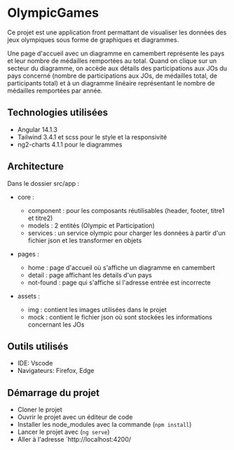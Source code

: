 # OlympicGames

Ce projet est une application front permattant de visualiser les données des jeux olympiques sous forme de graphiques et diagrammes.

Une page d'accueil avec un diagramme en camembert représente les pays et leur nombre de médailles remportées au total.
Quand on clique sur un secteur du diagramme, on accède aux détails des participations aux JOs du pays concerné (nombre de participations aux JOs, de médailles total, de participants total) 
et à un diagramme linéaire représentant le nombre de médailles remportées par année.


## Technologies utilisées

- Angular 14.1.3
- Tailwind 3.4.1 et scss pour le style et la responsivité
- ng2-charts 4.1.1 pour le diagrammes

## Architecture

Dans le dossier src/app :
- core :
  - component : pour les composants réutilisables (header, footer, titre1 et titre2)
  - models : 2 entités (Olympic et Participation)
  - services : un service olympic pour charger les données à partir d'un fichier json et les transformer en objets
  
- pages :
  -  home : page d'accueil où s'affiche un diagramme en camembert
  -  detail : page affichant les details d'un pays
  -  not-found : page qui s'affiche si l'adresse entrée est incorrecte

- assets :
  - img : contient les images utilisées dans le projet
  - mock : contient le fichier json où sont stockées les informations concernant les JOs


## Outils utilisés

- IDE: Vscode
- Navigateurs: Firefox, Edge


## Démarrage du projet

- Cloner le projet
- Ouvrir le projet avec un éditeur de code
- Installer les node_modules avec la commande (`npm install`)
- Lancer le projet avec (`ng serve`)
- Aller à l'adresse `http://localhost:4200/




